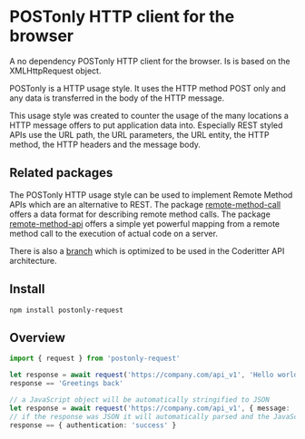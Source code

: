 # POSTonly HTTP client for the browser

A no dependency POSTonly HTTP client for the browser. Is is based on the XMLHttpRequest object.

POSTonly is a HTTP usage style. It uses the HTTP method POST only and any data is transferred in the body of the HTTP message.

This usage style was created to counter the usage of the many locations a HTTP message offers to put application data into. Especially REST styled APIs use the URL path, the URL parameters, the URL entity, the HTTP method, the HTTP headers and the message body.

## Related packages

The POSTonly HTTP usage style can be used to implement Remote Method APIs which are an alternative to REST. The package [remote-method-call](https://github.com/c0deritter/remote-method-call) offers a data format for describing remote method calls. The package [remote-method-api](https://github.com/c0deritter/remote-method-api) offers a simple yet powerful mapping from a remote method call to the execution of actual code on a server.

There is also a [branch](https://github.com/c0deritter/postonly-browser-client/tree/coderitter-api) which is optimized to be used in the Coderitter API architecture.

## Install

`npm install postonly-request`

## Overview

```typescript
import { request } from 'postonly-request'

let response = await request('https://company.com/api_v1', 'Hello world')
response == 'Greetings back'

// a JavaScript object will be automatically stringified to JSON
let response = await request('https://company.com/api_v1', { message: 'auth', email: 'a@b.c', password: '1234' })
// if the response was JSON it will automatically parsed and the JavaScript object will be returned
response == { authentication: 'success' }
```